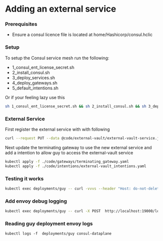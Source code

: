 # Adding an external service

### Prerequisites
* Ensure a consul licence file is located at home/Hashicorp/consul.hclic

### Setup
To setup the Consul service mesh run the following:

* 1_consul_ent_license_secret.sh
* 2_install_consul.sh
* 3_deploy_services.sh
* 4_deploy_gateways.sh
* 5_default_intentions.sh

Or if your feeling lazy use this
```bash
sh 1_consul_ent_license_secret.sh && sh 2_install_consul.sh && sh 3_deploy_services.sh && sh 4_deploy_gateways.sh && sh 5_default_intentions.sh
```

### External Service

First register the external service with with following
```bash
curl --request PUT --data @code/external-vault/external-vault-service.json localhost:8500/v1/catalog/register
```

Next update the terminating gateway to use the new external service and add a intention to allow guy to access the external-vault service
```bash
kubectl apply -f ./code/gateways/terminating_gateway.yaml
kubectl apply -f ./code/intentions/external-vault_intentions.yaml 
```

### Testing it works
```bash
kubectl exec deployments/guy -- curl -vvvs --header "Host: do-not-delete-ever.vault.92607e45-319d-44bd-9879-284b72f492b8.aws.hashicorp.cloud" http://localhost:1234/
```

### Add envoy debug logging
```bash
kubectl exec deployments/guy -- curl -X POST  http://localhost:19000/logging?level=debug
```

### Reading guy deployment envoy logs
```bah
kubectl logs -f  deployments/guy consul-dataplane
```